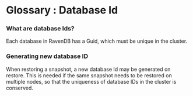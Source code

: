 ﻿# Glossary : Database Id
  
### What are database Ids?
Each database in RavenDB has a Guid, which must be unique in the cluster. 

### Generating new database ID
When restoring a snapshot, a new database Id may be generated on restore. This is needed if the same snapshot needs to be restored on multiple nodes, so that the uniqueness of database IDs in the cluster is conserved.
